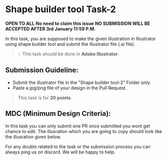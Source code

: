 # Shape builder tool Task-2 

**OPEN TO ALL** **No need to claim this issue** **NO SUBMISSION WILL BE ACCEPTED AFTER 3rd January 11:59 P.M.**

In this task, you are supposed to make the given illustration in Illustrator using shape builder tool and submit the Illustrator file (.ai file).

> 💡 This task should be done in **Adobe Illustrator**.

## **Submission Guideline:**

- Submit the illustrator file in the "Shape builder tool-2" Folder only.
- Paste a jpg/png file of your design in the Pull Request.

> This task is for **20 points**.

## **MDC (Minimum Design Criteria):**

In this task you can only submit one PR once submitted you wont get chance to edit. The illusration which you are going to copy should look like the illusration given below.

For any doubts related to the task or the submission process you can always ping us on discord. We will be happy to help.

